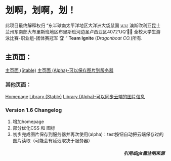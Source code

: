 # 划啊，划啊，划！

此项目最终解释权归 “东半球南太平洋地区大洋洲大袋鼠国 🇦🇺 澳斯吹利亚昆士兰州东南部大布里斯班地区布里斯班河边圣卢西亚区4072‘UQ’🏊🏻‍  全校大学生游泳比赛-职业组-团体赛冠军 🏆️ ” **Team Ignite** (*Dragonboat CO.*)所有.

## 主页面：
[主页面 (Stable)](https://s4523761-fableous.uqcloud.net/index.html)
[主页面 (Alpha)-可以保存图片到服务器](https://s4523761-fableous.uqcloud.net/index_alpha.php)

### 其他页面：
[Homepage](https://s4523761-fableous.uqcloud.net/home.html)
[Library (Stable)](https://s4523761-fableous.uqcloud.net/library.html)
[Library (Alpha)-可以同步云端的图片信息](https://s4523761-fableous.uqcloud.net/library_alpha.php)

### Version 1.6 Changelog
1. 增加homepage
2. 部分优化CSS 和 图标
3. 初步完成图片保存到服务器并再次使用(alpha)：test按钮自动把云端保存过的图片读取（可能会有延迟取决于服务器）


##### <div align="right">*引用或git需注明来源*</div>
